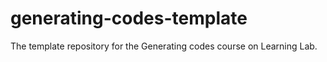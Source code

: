 # generating-codes-template
The template repository for the Generating codes course on Learning Lab.
